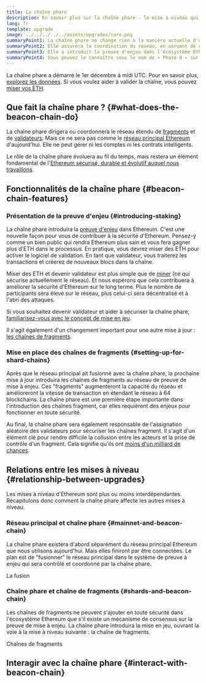 ```yaml
---
title: La chaîne phare
description: En savoir plus sur la chaîne phare - la mise à niveau qui a introduit la preuve d'enjeu d'Ethereum.
lang: fr
template: upgrade
image: ../../../../../assets/upgrades/core.png
summaryPoint1: La chaîne phare ne change rien à la manière actuelle d'utiliser Ethereum.
summaryPoint2: Elle assurera la coordination du réseau, en servant de couche de consensus.
summaryPoint3: Elle a introduit la preuve d'enjeu dans l'écosystème Ethereum.
summaryPoint4: Vous pouvez le connaître sous le nom de « Phase 0 » sur les feuilles de route techniques.
---
```


<UpgradeStatus isShipped dateKey="page-upgrades-beacon-date">
    La chaîne phare a démarré le 1er décembre à midi UTC. Pour en savoir plus, <a href="https://beaconscan.com/">explorez les données</a>. Si vous voulez aider à valider la chaîne, vous pouvez <a href="/staking/">miser vos ETH</a>.
</UpgradeStatus>

## Que fait la chaîne phare ? {#what-does-the-beacon-chain-do}

La chaîne phare dirigera ou coordonnera le réseau étendu de [fragments](/upgrades/sharding/) et de [validateurs](/staking/). Mais ce ne sera pas comme le [réseau principal Ethereum](/glossary/#mainnet) d'aujourd'hui. Elle ne peut gérer ni les comptes ni les contrats intelligents.

Le rôle de la chaîne phare évoluera au fil du temps, mais restera un élément fondamental de l'[Ethereum sécurisé, durable et évolutif auquel nous travaillons](/upgrades/vision/).

## Fonctionnalités de la chaîne phare {#beacon-chain-features}

### Présentation de la preuve d'enjeu {#introducing-staking}

La chaîne phare introduira la [preuve d'enjeu](/developers/docs/consensus-mechanisms/pos/) dans Ethereum. C'est une nouvelle façon pour vous de contribuer à la sécurité d'Ethereum. Pensez-y comme un bien public qui rendra Ethereum plus sain et vous fera gagner plus d'ETH dans le processus. En pratique, vous devrez miser des ETH pour activer le logiciel de validation. En tant que validateur, vous traiterez les transactions et créerez de nouveaux blocs dans la chaîne.

Miser des ETH et devenir validateur est plus simple que de [miner](/developers/docs/mining/) (ce qui sécurise actuellement le réseau). Et nous espérons que cela contribuera à améliorer la sécurité d'Ethereum sur le long terme. Plus le nombre de participants sera élevé sur le réseau, plus celui-ci sera décentralisé et à l'abri des attaques.

<InfoBanner emoji=":money_bag:">
Si vous souhaitez devenir validateur et aider à sécuriser la chaîne phare, <a href="/staking/">familiarisez-vous avec le concept de mise en jeu</a>.
</InfoBanner>

Il s'agit également d'un changement important pour une autre mise à jour : [les chaînes de fragments](/upgrades/sharding/).

### Mise en place des chaînes de fragments {#setting-up-for-shard-chains}

Après que le réseau principal ait fusionné avec la chaîne phare, la prochaine mise à jour introduira les chaînes de fragments au réseau de preuve de mise à enjeu. Ces "fragments" augmenteront la capacité du réseau et amélioreront la vitesse de transaction en étendant le réseau à 64 blockchains. La chaîne phare est une première étape importante dans l'introduction des chaînes fragment, car elles requièrent des enjeux pour fonctionner en toute sécurité.

Au final, la chaîne phare sera également responsable de l'assignation aléatoire des validateurs pour sécuriser les chaînes fragment. Il s'agit d'un élément clé pour rendre difficile la collusion entre les acteurs et la prise de contrôle d'un fragment. Cela signifie qu'ils ont [ moins d'un milliard de chances](https://medium.com/@chihchengliang/minimum-committee-size-explained-67047111fa20).

## Relations entre les mises à niveau {#relationship-between-upgrades}

Les mises à niveau d'Ethereum sont plus ou moins interdépendantes. Récapitulons donc comment la chaîne phare affecte les autres mises à niveau.

### Réseau principal et chaîne phare {#mainnet-and-beacon-chain}

La chaîne phare existera d'abord séparément du réseau principal Ethereum que nous utilisons aujourd'hui. Mais elles finiront par être connectées. Le plan est de "fusionner" le réseau principal dans le système de preuve à enjeu qui sera contrôlé et coordonné par la chaîne phare.

<ButtonLink to="/upgrades/merge/">
    La fusion
</ButtonLink>

### Chaîne phare et chaîne de fragments {#shards-and-beacon-chain}

Les chaînes de fragments ne peuvent s'ajouter en toute sécurité dans l'écosystème Ethereum que s'il existe un mécanisme de consensus sur la preuve de mise à enjeu. La chaîne phare introduira la mise en jeu, ouvrant la voie à la mise à niveau suivante : la chaîne de fragments.

<ButtonLink to="/upgrades/sharding/">
    Chaînes de fragments
</ButtonLink>

<Divider />

## Interagir avec la chaîne phare {#interact-with-beacon-chain}

<BeaconChainActions />
